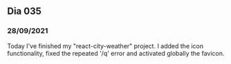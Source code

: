 ## Dia 035

### 28/09/2021

Today I've finished my "react-city-weather" project. I added the icon functionality, fixed the repeated '/q' error and activated globally the favicon.